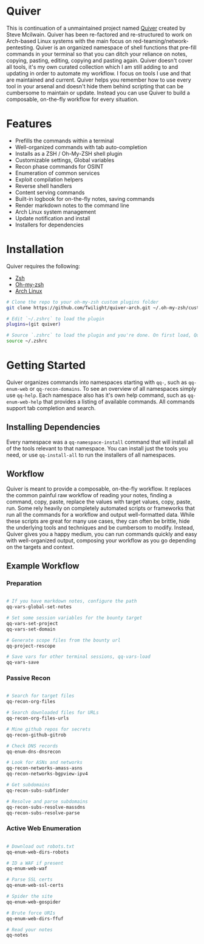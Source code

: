 # Quiver

This is continuation of a unmaintained project named [Quiver](https://github.com/stevemcilwain/quiver) created by Steve Mcilwain. Quiver has been re-factored and re-structured to work on Arch-based Linux systems with the main focus on red-teaming/network-pentesting. Quiver is an organized namespace of shell functions that pre-fill commands in your terminal so that you can ditch your reliance on notes, copying, pasting, editing, copying and pasting again. Quiver doesn't cover all tools, it's my own curated collection which I am still adding to and updating in order to automate my workflow. I focus on tools I use and that are maintained and current. Quiver helps you remember how to use every tool in your arsenal and doesn't hide them behind scripting that can be cumbersome to maintain or update. Instead you can use Quiver to build a composable, on-the-fly workflow for every situation. 

# Features
* Prefills the commands within a terminal
* Well-organized commands with tab auto-completion
* Installs as a ZSH / Oh-My-ZSH shell plugin
* Customizable settings, Global variables
* Recon phase commands for OSINT
* Enumeration of common services
* Exploit compilation helpers
* Reverse shell handlers
* Content serving commands
* Built-in logbook for on-the-fly notes, saving commands
* Render markdown notes to the command line
* Arch Linux system management
* Update notification and install
* Installers for dependencies

# Installation
Quiver requires the following:

* [Zsh](https://github.com/zsh-users/zsh)
* [Oh-my-zsh](https://ohmyz.sh/)
* [Arch Linux](https://archlinux.org/)


```bash
# Clone the repo to your oh-my-zsh custom plugins folder
git clone https://github.com/Twilight/quiver-arch.git ~/.oh-my-zsh/custom/plugins/quiver-arch

# Edit `~/.zshrc` to load the plugin
plugins=(git quiver)

# Source `.zshrc` to load the plugin and you're done. On first load, Quiver will install a few core packages
source ~/.zshrc

```

# Getting Started
Quiver organizes commands into namespaces starting with `qq-`, such as `qq-enum-web` or `qq-recon-domains`.
To see an overview of all namespaces simply use `qq-help`. Each namespace also has it's own help command, such as `qq-enum-web-help` that provides a listing of available commands. All commands support tab completion and search. 

## Installing Dependencies
Every namespace was a `qq-namespace-install` command that will install all of the tools relevant to that namespace. You can install just the tools you need, or use `qq-install-all` to run the installers of all namespaces.

## Workflow
Quiver is meant to provide a composable, on-the-fly workflow. It replaces the common painful raw workflow of reading your notes, finding a command, copy, paste, replace the values with target values, copy, paste, run. Some rely heavily on completely automated scripts or frameworks that run all the commands for a workflow and output well-formatted data. While these scripts are great for many use cases, they can often be brittle, hide the underlying tools and techniques and be cumbersom to modify. Instead, Quiver gives you a happy medium, you can run commands quickly and easy with well-organized output, composing your workflow as you go depending on the targets and context. 

## Example Workflow
### Preparation
```bash

# If you have markdown notes, configure the path 
qq-vars-global-set-notes

# Set some session variables for the bounty target 
qq-vars-set-project 
qq-vars-set-domain 

# Generate scope files from the bounty url
qq-project-rescope

# Save vars for other terminal sessions, qq-vars-load
qq-vars-save

```

### Passive Recon
```bash

# Search for target files
qq-recon-org-files

# Search downloaded files for URLs
qq-recon-org-files-urls

# Mine github repos for secrets
qq-recon-github-gitrob

# Check DNS records
qq-enum-dns-dnsrecon

# Look for ASNs and networks
qq-recon-networks-amass-asns
qq-recon-networks-bgpview-ipv4

# Get subdomains
qq-recon-subs-subfinder

# Resolve and parse subdomains
qq-recon-subs-resolve-massdns
qq-recon-subs-resolve-parse

```

### Active Web Enumeration
```bash

# Download out robots.txt
qq-enum-web-dirs-robots

# ID a WAF if present
qq-enum-web-waf

# Parse SSL certs
qq-enum-web-ssl-certs

# Spider the site
qq-enum-web-gospider

# Brute force URIs
qq-enum-web-dirs-ffuf

# Read your notes
qq-notes

```
